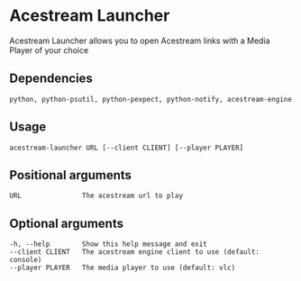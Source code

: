 # Acestream Launcher
Acestream Launcher allows you to open Acestream links with a Media Player of your choice

## Dependencies
    python, python-psutil, python-pexpect, python-notify, acestream-engine

## Usage
    acestream-launcher URL [--client CLIENT] [--player PLAYER]

## Positional arguments
    URL               The acestream url to play

## Optional arguments
    -h, --help        Show this help message and exit
    --client CLIENT   The acestream engine client to use (default: console)
    --player PLAYER   The media player to use (default: vlc)
